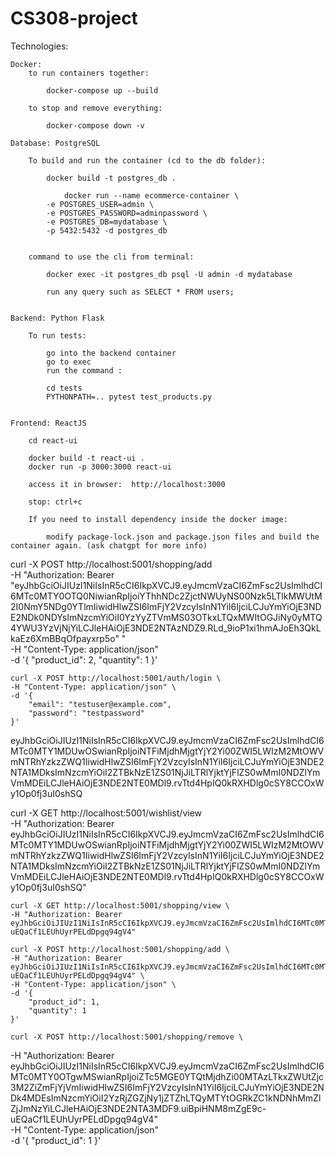 # CS308-project


Technologies:

    Docker:
        to run containers together: 

            docker-compose up --build 
        
        to stop and remove everything:

            docker-compose down -v

    Database: PostgreSQL

        To build and run the container (cd to the db folder): 

            docker build -t postgres_db .

                docker run --name ecommerce-container \
            -e POSTGRES_USER=admin \
            -e POSTGRES_PASSWORD=adminpassword \
            -e POSTGRES_DB=mydatabase \
            -p 5432:5432 -d postgres_db

            
        command to use the cli from terminal:
        
            docker exec -it postgres_db psql -U admin -d mydatabase

            run any query such as SELECT * FROM users;


    Backend: Python Flask

        To run tests: 

            go into the backend container 
            go to exec 
            run the command : 

            cd tests 
            PYTHONPATH=.. pytest test_products.py

    
    Frontend: ReactJS

        cd react-ui

        docker build -t react-ui .
        docker run -p 3000:3000 react-ui

        access it in browser:  http://localhost:3000

        stop: ctrl+c

        If you need to install dependency inside the docker image: 

            modify package-lock.json and package.json files and build the container again. (ask chatgpt for more info)
        





curl -X POST http://localhost:5001/shopping/add \
    -H "Authorization: Bearer "eyJhbGciOiJIUzI1NiIsInR5cCI6IkpXVCJ9.eyJmcmVzaCI6ZmFsc2UsImlhdCI6MTc0MTY0OTQ0NiwianRpIjoiYThhNDc2ZjctNWUyNS00Nzk5LTlkMWUtM2I0NmY5NDg0YTlmIiwidHlwZSI6ImFjY2VzcyIsInN1YiI6IjciLCJuYmYiOjE3NDE2NDk0NDYsImNzcmYiOiI0YzYyZTVmMS03OTkxLTQxMWItOGJiNy0yMTQ4YWU3YzVjNjYiLCJleHAiOjE3NDE2NTAzNDZ9.RLd_9ioP1xi1hmAJoEh3QkLkaEz6XmBBqOfpayxrp5o" " \
    -H "Content-Type: application/json" \
    -d '{
        "product_id": 2,
        "quantity": 1
    }'


    curl -X POST http://localhost:5001/auth/login \
    -H "Content-Type: application/json" \
    -d '{
        "email": "testuser@example.com",
        "password": "testpassword"
    }'


eyJhbGciOiJIUzI1NiIsInR5cCI6IkpXVCJ9.eyJmcmVzaCI6ZmFsc2UsImlhdCI6MTc0MTY1MDUwOSwianRpIjoiNTFiMjdhMjgtYjY2Yi00ZWI5LWIzM2MtOWVmNTRhYzkzZWQ1IiwidHlwZSI6ImFjY2VzcyIsInN1YiI6IjciLCJuYmYiOjE3NDE2NTA1MDksImNzcmYiOiI2ZTBkNzE1ZS01NjJiLTRlYjktYjFlZS0wMmI0NDZlYmVmMDEiLCJleHAiOjE3NDE2NTE0MDl9.rvTtd4HpIQ0kRXHDlg0cSY8CCOxWy1Op0fj3uI0shSQ


curl -X GET http://localhost:5001/wishlist/view \
    -H "Authorization: Bearer eyJhbGciOiJIUzI1NiIsInR5cCI6IkpXVCJ9.eyJmcmVzaCI6ZmFsc2UsImlhdCI6MTc0MTY1MDUwOSwianRpIjoiNTFiMjdhMjgtYjY2Yi00ZWI5LWIzM2MtOWVmNTRhYzkzZWQ1IiwidHlwZSI6ImFjY2VzcyIsInN1YiI6IjciLCJuYmYiOjE3NDE2NTA1MDksImNzcmYiOiI2ZTBkNzE1ZS01NjJiLTRlYjktYjFlZS0wMmI0NDZlYmVmMDEiLCJleHAiOjE3NDE2NTE0MDl9.rvTtd4HpIQ0kRXHDlg0cSY8CCOxWy1Op0fj3uI0shSQ"


    curl -X GET http://localhost:5001/shopping/view \
    -H "Authorization: Bearer eyJhbGciOiJIUzI1NiIsInR5cCI6IkpXVCJ9.eyJmcmVzaCI6ZmFsc2UsImlhdCI6MTc0MTY0OTgwMSwianRpIjoiZTc5MGE0YTQtMjdhZi00MTAzLTkxZWUtZjc3M2ZiZmFjYjVmIiwidHlwZSI6ImFjY2VzcyIsInN1YiI6IjciLCJuYmYiOjE3NDE2NDk4MDEsImNzcmYiOiI2YzRjZGZjNy1jZTZhLTQyMTYtOGRkZC1kNDNhMmZlZjJmNzYiLCJleHAiOjE3NDE2NTA3MDF9.uiBpiHNM8mZgE9c-uEQaCf1LEUhUyrPELdDpgq94gV4"

    curl -X POST http://localhost:5001/shopping/add \
    -H "Authorization: Bearer eyJhbGciOiJIUzI1NiIsInR5cCI6IkpXVCJ9.eyJmcmVzaCI6ZmFsc2UsImlhdCI6MTc0MTY0OTgwMSwianRpIjoiZTc5MGE0YTQtMjdhZi00MTAzLTkxZWUtZjc3M2ZiZmFjYjVmIiwidHlwZSI6ImFjY2VzcyIsInN1YiI6IjciLCJuYmYiOjE3NDE2NDk4MDEsImNzcmYiOiI2YzRjZGZjNy1jZTZhLTQyMTYtOGRkZC1kNDNhMmZlZjJmNzYiLCJleHAiOjE3NDE2NTA3MDF9.uiBpiHNM8mZgE9c-uEQaCf1LEUhUyrPELdDpgq94gV4" \
    -H "Content-Type: application/json" \
    -d '{
        "product_id": 1,
        "quantity": 1
    }'

    curl -X POST http://localhost:5001/shopping/remove \
   -H "Authorization: Bearer eyJhbGciOiJIUzI1NiIsInR5cCI6IkpXVCJ9.eyJmcmVzaCI6ZmFsc2UsImlhdCI6MTc0MTY0OTgwMSwianRpIjoiZTc5MGE0YTQtMjdhZi00MTAzLTkxZWUtZjc3M2ZiZmFjYjVmIiwidHlwZSI6ImFjY2VzcyIsInN1YiI6IjciLCJuYmYiOjE3NDE2NDk4MDEsImNzcmYiOiI2YzRjZGZjNy1jZTZhLTQyMTYtOGRkZC1kNDNhMmZlZjJmNzYiLCJleHAiOjE3NDE2NTA3MDF9.uiBpiHNM8mZgE9c-uEQaCf1LEUhUyrPELdDpgq94gV4" \
    -H "Content-Type: application/json" \
    -d '{
        "product_id": 1
    }'
